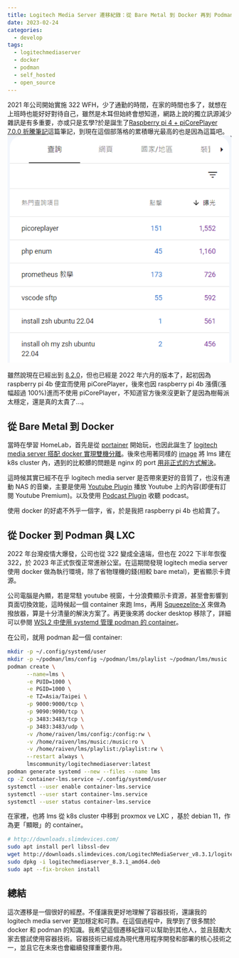 ```yaml
---
title: Logitech Media Server 遷移紀錄：從 Bare Metal 到 Docker 再到 Podman
date: 2023-02-24
categories:
  - develop
tags:
  - logitechmediaserver
  - docker
  - podman
  - self_hosted
  - open_source
---
```


2021 年公司開始實施 322 WFH，少了通勤的時間，在家的時間也多了，就想在上班時也能好好對待自己，雖然是木耳但始終會想知道，網路上說的獨立訊源減少雜訊是有多重要，亦或只是玄學?於是誕生了[Raspberry pi 4 + piCorePlayer 7.0.0 折騰筆記](/blogs/develop/2021/piCorePlayer)這篇筆記，到現在這個部落格的累積曝光最高的也是因為這篇吧。
![](images/bb4cgPLT2m.png)

雖然說現在已經出到 [8.2.0](https://docs.picoreplayer.org/downloads/)，但也已經是 2022 年六月的版本了，起初因為 raspberry pi 4b 便宜而使用 piCorePlayer，後來也因 raspberry pi 4b 漲價(漲幅超過 100%)進而不使用 piCorePlayer，不知道官方後來沒更新了是因為樹莓派太穩定，還是真的太貴了...。

## 從 Bare Metal 到 Docker

當時在學習 HomeLab，首先是從 [portainer](https://www.portainer.io/) 開始玩，也因此誕生了 [logitech media server 搭配 docker 實現雙機分離](/blogs/develop/2021/logitech_media_server_with_docker)。後來也用著同樣的 [image](https://hub.docker.com/r/lmscommunity/logitechmediaserver) 將 lms 建在 k8s cluster 內，遇到的比較髒的問題是 nginx 的 port [用非正式的方式解決](https://github.com/omegaatt36/lab/blob/main/k8s/ingress-nginx/tcp-services-config-map.yaml)。

這時候其實已經不在乎 logitech media server 是否帶來更好的音質了，也沒有連動 NAS 的音樂，主要是使用 [Youtube Plugin](https://github.com/philippe44/LMS-YouTube) 播放 Youtube 上的內容(即便有訂閱 Youtube Premium)。以及使用 [Podcast Plugin](https://mysqueezebox.com/appgallery/Podcasts) 收聽 podcast。

使用 docker 的好處不外乎一個字，省，於是我把 raspberry pi 4b 也給賣了。

## 從 Docker 到 Podman 與 LXC

2022 年台灣疫情大爆發，公司也從 322 變成全遠端，但也在 2022 下半年恢復 322，於 2023 年正式恢復正常進辦公室。在這期間發現 logitech media server 使用 docker 做為執行環境，除了省物理機的錢(相較 bare metal)，更省顯示卡資源。

公司電腦是內顯，若是常駐 youtube 視窗，十分浪費顯示卡資源，甚至會影響到頁面切換效能，這時候起一個 container 來跑 lms，再用 [Squeezelite-X](https://apps.microsoft.com/store/detail/9PBHMTNP9037) 來做為撥放器，算是十分清量的解決方案了。再更後來將 docker desktop 移除了，詳細可以參閱 [WSL2 中使用 systemd 管理 podman 的 container](/blogs/develop/2023/wsl2_systemd_podman)。

在公司，就用 podman 起一個 container:

```bash
mkdir -p ~/.config/systemd/user
mkdir -p ~/podman/lms/config ~/podman/lms/playlist ~/podman/lms/music
podman create \
      --name=lms \
      -e PUID=1000 \
      -e PGID=1000 \
      -e TZ=Asia/Taipei \
      -p 9000:9000/tcp \
      -p 9090:9090/tcp \
      -p 3483:3483/tcp \
      -p 3483:3483/udp \
      -v /home/raiven/lms/config:/config:rw \
      -v /home/raiven/lms/music:/music:ro \
      -v /home/raiven/lms/playlist:/playlist:rw \
      --restart always \
      lmscommunity/logitechmediaserver:latest
podman generate systemd --new --files --name lms
cp -Z container-lms.service ~/.config/systemd/user
systemctl --user enable container-lms.service
systemctl --user start container-lms.service
systemctl --user status container-lms.service
```

在家裡，也將 lms 從 k8s cluster 中移到 proxmox ve LXC ，基於 debian 11，作為更「顯眼」的 container。

```bash
# http://downloads.slimdevices.com/
sudo apt install perl libssl-dev
wget http://downloads.slimdevices.com/LogitechMediaServer_v8.3.1/logitechmediaserver_8.3.1_amd64.deb
sudo dpkg -i logitechmediaserver_8.3.1_amd64.deb
sudo apt --fix-broken install
```

## 總結

這次遷移是一個很好的經歷。不僅讓我更好地理解了容器技術，還讓我的 logitech media server 更加穩定和可靠。在這個過程中，我學到了很多關於 docker 和 podman 的知識。我希望這個遷移紀錄可以幫助到其他人，並且鼓勵大家去嘗試使用容器技術。容器技術已經成為現代應用程序開發和部署的核心技術之一，並且它在未來也會繼續發揮重要作用。

